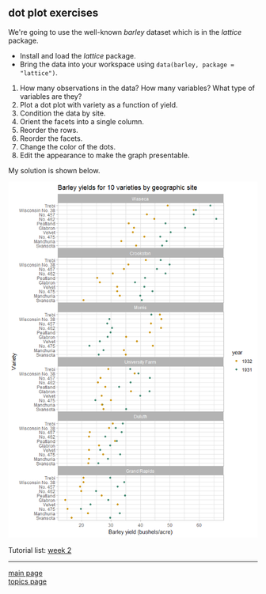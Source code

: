 
dot plot exercises
------------------

We're going to use the well-known *barley* dataset which is in the *lattice* package.

-   Install and load the *lattice* package.
-   Bring the data into your workspace using `data(barley, package = "lattice")`.

1.  How many observations in the data? How many variables? What type of variables are they?
2.  Plot a dot plot with variety as a function of yield.
3.  Condition the data by site.
4.  Orient the facets into a single column.
5.  Reorder the rows.
6.  Reorder the facets.
7.  Change the color of the dots.
8.  Edit the appearance to make the graph presentable.

My solution is shown below.

![](tut-07-images/12-barley-1.png)

Tutorial list: [week 2](week-02_assignments.md)

------------------------------------------------------------------------

[main page](../README.md)<br> [topics page](../README-by-topic.md)
